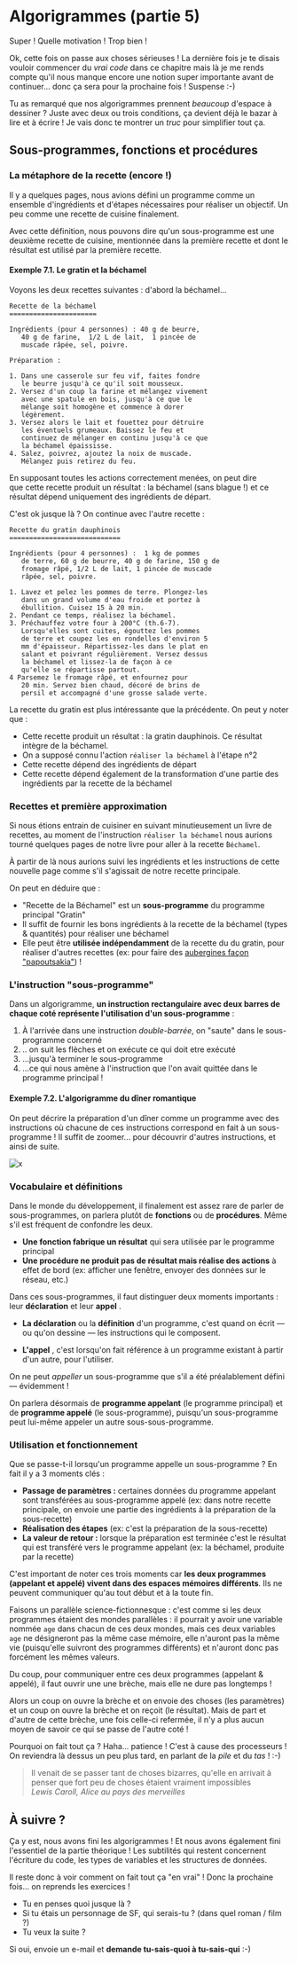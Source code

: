 
Algorigrammes (partie 5)
==============================

Super ! Quelle motivation ! Trop bien ! 

Ok, cette fois on passe aux choses sérieuses ! La dernière fois je te disais vouloir commencer du _vrai code_ dans ce chapitre mais là je me rends compte qu'il nous manque encore une notion super importante avant de continuer... donc ça sera pour la prochaine fois ! Suspense :-)

Tu as remarqué que nos algorigrammes prennent _beaucoup_ d'espace à dessiner ?  Juste avec deux ou trois conditions, ça devient déjà le bazar à lire et à écrire ! Je vais donc te montrer un _truc_ pour simplifier tout ça.

Sous-programmes, fonctions et procédures
--------------------

### La métaphore de la recette (encore !)

Il y a quelques pages, nous avions défini un programme comme un ensemble d'ingrédients et d'étapes nécessaires pour réaliser un objectif. Un peu comme une recette de cuisine finalement. 

Avec cette définition, nous pouvons dire qu'un sous-programme est une deuxième recette de cuisine, mentionnée dans la première recette et dont le résultat est utilisé par la première recette.


#### Exemple 7.1. Le gratin et la béchamel

Voyons les deux recettes suivantes : d'abord la béchamel...

~~~
Recette de la béchamel
======================

Ingrédients (pour 4 personnes) : 40 g de beurre,
   40 g de farine,  1/2 L de lait,  1 pincée de
   muscade râpée, sel, poivre.

Préparation :

1. Dans une casserole sur feu vif, faites fondre
   le beurre jusqu'à ce qu'il soit mousseux. 
2. Versez d'un coup la farine et mélangez vivement
   avec une spatule en bois, jusqu'à ce que le
   mélange soit homogène et commence à dorer
   légèrement. 
3. Versez alors le lait et fouettez pour détruire
   les éventuels grumeaux. Baissez le feu et
   continuez de mélanger en continu jusqu'à ce que
   la béchamel épaississe. 
4. Salez, poivrez, ajoutez la noix de muscade.
   Mélangez puis retirez du feu.
~~~

En supposant toutes les actions correctement menées, on peut dire que cette recette produit un résultat : la béchamel (sans blague !)
et ce résultat dépend uniquement des ingrédients de départ.

C'est ok jusque là ? On continue avec l'autre recette :

~~~
Recette du gratin dauphinois
============================

Ingrédients (pour 4 personnes) :  1 kg de pommes
   de terre, 60 g de beurre, 40 g de farine, 150 g de
   fromage râpé, 1/2 L de lait, 1 pincée de muscade
   râpée, sel, poivre.

1. Lavez et pelez les pommes de terre. Plongez-les
   dans un grand volume d'eau froide et portez à
   ébullition. Cuisez 15 à 20 min.
2. Pendant ce temps, réalisez la béchamel.
3. Préchauffez votre four à 200°C (th.6-7).
   Lorsqu'elles sont cuites, égouttez les pommes
   de terre et coupez les en rondelles d'environ 5
   mm d'épaisseur. Répartissez-les dans le plat en
   salant et poivrant régulièrement. Versez dessus
   la béchamel et lissez-la de façon à ce 
   qu'elle se répartisse partout. 
4 Parsemez le fromage râpé, et enfournez pour
   20 min. Servez bien chaud, décoré de brins de
   persil et accompagné d'une grosse salade verte.
~~~

La recette du gratin est plus intéressante que la précédente. 
On peut y noter que :

* Cette recette produit un résultat : la gratin dauphinois. Ce résultat 
  intègre de la béchamel.
* On a supposé connu l'action ``réaliser la béchamel`` à l'étape n°2
* Cette recette dépend des ingrédients de départ
* Cette recette dépend également de 
  la transformation d'une partie des ingrédients par la recette de la béchamel

### Recettes et première approximation

Si nous étions entrain de cuisiner en suivant minutieusement un livre de recettes, au moment de l'instruction ``réaliser la béchamel`` nous aurions tourné
quelques pages de notre livre pour aller à la recette ̀``Béchamel``. 

À partir de là nous aurions suivi les ingrédients et les instructions de cette nouvelle page comme s'il s'agissait de notre recette principale.

On peut en déduire que : 

* "Recette de la Béchamel" est un __sous-programme__ du programme 
    principal "Gratin" 
* Il suffit de fournir les bons ingrédients à la recette de la béchamel (types & quantités) pour réaliser une béchamel
* Elle peut être __utilisée indépendamment__ de la recette du du gratin, pour réaliser d'autres recettes (ex: pour faire des [aubergines façon "papoutsakia"](http://www.fashioncooking.fr/2012/06/melitzanes-papoutsakia-aubergines-farcies-grecques/)) ! 

### L'instruction "sous-programme"

Dans un algorigramme, __un instruction rectangulaire avec deux barres de chaque coté représente l'utilisation d'un sous-programme__ :

1. À l'arrivée dans une instruction _double-barrée_, on "saute" dans le sous-programme concerné
2. .. on suit les flèches et on exécute ce qui doit etre exécuté
3. ...jusqu'à terminer le sous-programme
4. ...ce qui nous amène à l'instruction que l'on avait quittée dans le programme principal !

#### Exemple 7.2. L'algorigramme du dîner romantique

On peut décrire la préparation d'un dîner comme un programme avec des instructions où chacune de ces instructions correspond en fait à un sous-programme ! Il suffit de zoomer... pour découvrir d'autres instructions, et ainsi de suite.

![x](algorigrammes/exemple-sous-programme.png)


### Vocabulaire et définitions

Dans le monde du développement, il finalement est assez rare de parler de sous-programmes,
on parlera plutôt de __fonctions__ ou de __procédures__. Même s'il est fréquent de confondre les deux.

* __Une fonction fabrique un résultat__ qui sera utilisée par le programme  principal
* __Une procédure ne produit pas de résultat mais réalise des actions__ à effet de bord (ex: afficher une fenêtre, envoyer des données sur le réseau, etc.)

Dans ces sous-programmes, il faut distinguer deux moments importants : leur __déclaration__ et leur __appel__ .

* __La déclaration__ ou la __définition__ d'un programme, c'est quand on écrit &mdash; ou qu'on dessine &mdash; les instructions qui le composent.

* __L'appel__ , c'est lorsqu'on fait référence à un programme existant à partir d'un autre, pour l'utiliser.

On ne peut _appeller_ un sous-programme que s'il a été préalablement défini  &mdash; évidemment !

On parlera désormais de __programme appelant__ (le programme principal) et de __programme appelé__ (le sous-programme), puisqu'un sous-programme peut lui-même appeler un autre sous-sous-programme.


### Utilisation et fonctionnement

Que se passe-t-il lorsqu'un programme appelle un sous-programme ? En fait il y a 3 moments clés : 

* __Passage de paramètres :__ certaines données du programme appelant sont transférées au sous-programme appelé (ex: dans notre recette principale, on envoie une partie des ingrédients à la préparation de la sous-recette)
* __Réalisation des étapes__ (ex: c'est la préparation de la sous-recette)
* __La valeur de retour :__ lorsque la préparation est terminée c'est le résultat qui est transféré vers le programme appelant (ex: la béchamel, produite par la recette)

C'est important de noter ces trois moments car __les deux programmes (appelant et appelé) vivent dans des espaces mémoires différents__. Ils ne peuvent communiquer qu'au tout début et à la toute fin.

Faisons un parallèle science-fictionnesque : c'est comme si les deux programmes étaient des mondes parallèles : il pourrait y avoir une variable nommée ``age`` dans chacun de ces deux mondes, mais ces deux variables ``age`` ne désigneront pas la même case mémoire, elle n'auront pas la même vie (puisqu'elle suivront des programmes différents) et n'auront donc pas forcément les mêmes valeurs.

Du coup, pour communiquer entre ces deux programmes (appelant & appelé), il faut ouvrir une une brèche, mais elle ne dure pas longtemps ! 

Alors un coup on ouvre la brèche et on envoie des choses (les paramètres) et un coup on ouvre la brèche et on reçoit (le résultat). Mais de part et d'autre de cette brèche, une fois celle-ci refermée, il n'y a plus aucun moyen de savoir ce qui se passe de l'autre coté ! 

Pourquoi on fait tout ça ? Haha... patience ! C'est à cause des processeurs ! On reviendra là dessus un peu plus tard, en parlant de la _pile_ et du _tas_ ! :-)


> Il venait de se passer tant de choses bizarres, qu'elle en arrivait à penser que fort peu de choses étaient vraiment impossibles <br>
> <em>Lewis Caroll, Alice au pays des merveilles</em>


À suivre ?
----------

Ça y est, nous avons fini les algorigrammes ! Et nous avons également fini l'essentiel de la partie théorique !
Les subtilités qui restent concernent l'écriture du code, les types de variables et les structures de données.

Il reste donc à voir comment on fait tout ça "en vrai" !
Donc la prochaine fois... on reprends les exercices !

* Tu en penses quoi jusque là ?
* Si tu étais un personnage de SF, qui serais-tu ? (dans quel roman / film ?)
* Tu veux la suite ?

Si oui, envoie un e-mail et __demande tu-sais-quoi à tu-sais-qui__ :-)

